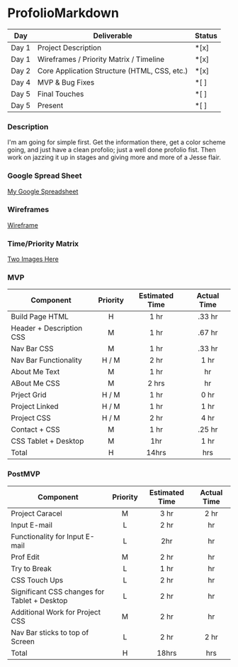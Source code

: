 # ProfolioMarkdown

|  Day | Deliverable | Status
|---|---| ---|
|Day 1| Project Description | *[x]
|Day 1| Wireframes / Priority Matrix / Timeline | *[x]
|Day 2| Core Application Structure (HTML, CSS, etc.) | *[x]
|Day 4| MVP & Bug Fixes | *[ ]
|Day 5| Final Touches | *[ ]
|Day 5| Present | *[ ]

### Description
I'm am going for simple first. Get the information there, get a color scheme going, and just have a clean profolio; just a well done profolio fist. Then work on jazzing it up in stages and giving more and more of a Jesse flair.

### Google Spread Sheet
[My Google Spreadsheet](https://docs.google.com/spreadsheets/d/1Gy2RhQ_KJXX7U8FUJi-GXtvBNQlWTj140rriT0dlnDY/edit?usp=sharing)

### Wireframes
[Wireframe](https://imgur.com/a/fnqYKWY)

### Time/Priority Matrix 

[Two Images Here](https://imgur.com/a/HiR3n9s)


### MVP
| Component | Priority | Estimated Time | Actual Time |
| --- | :---: |  :---: | :---: | 
| Build Page HTML | H | 1 hr | .33 hr |
| Header + Description CSS | M | 1 hr | .67 hr |
| Nav Bar CSS | M | 1 hr | .33 hr |  
| Nav Bar Functionality | H / M | 2 hr|  1 hr | 
| About Me Text | M | 1 hr | hr|
| ABout Me CSS | M | 2 hrs|  hr | 
| Prject Grid | H / M | 1 hr | 0 hr |
| Project Linked | H / M | 1 hr | 1 hr |
| Project CSS | H / M | 2 hr | 4 hr |
| Contact + CSS | M | 1 hr |  .25 hr |
| CSS Tablet + Desktop | M | 1hr |  1 hr |
| Total | H | 14hrs| hrs |

### PostMVP
| Component | Priority | Estimated Time | Actual Time |
| --- | :---: |  :---: | :---: | 
| Project Caracel | M | 3 hr | 2 hr |
| Input E-mail | L | 2 hr | hr |
| Functionality for Input E-mail | L | 2hr | hr |
| Prof Edit | M | 2 hr | hr |
| Try to Break | L | 1 hr | hr |
| CSS Touch Ups | L | 2 hr | hr |
| Significant CSS changes for Tablet + Desktop | L | 2 hr | hr |
| Additional Work for Project CSS | M | 2 hr | hr |
| Nav Bar sticks to top of Screen | L | 2 hr | 2 hr |
| Total | H | 18hrs| hrs |
